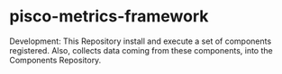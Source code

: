 # pisco-metrics-framework
Development:
This Repository install and execute a set of components registered. Also, collects data coming from these components, into the Components Repository.
